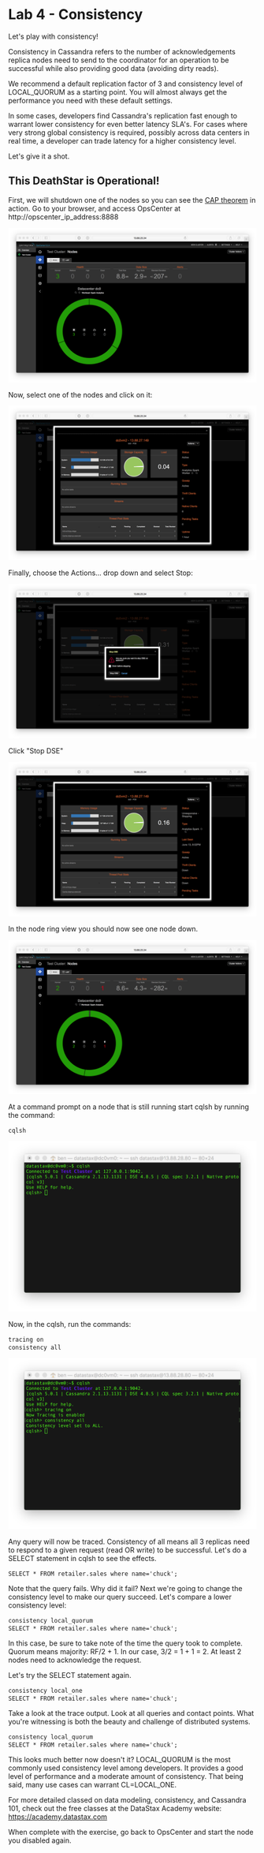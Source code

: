 # Lab 4 - Consistency

Let's play with consistency!

Consistency in Cassandra refers to the number of acknowledgements replica nodes need to send to the coordinator for an operation to be successful while also providing good data (avoiding dirty reads).

We recommend a default replication factor of 3 and consistency level of LOCAL_QUORUM as a starting point. You will almost always get the performance you need with these default settings.

In some cases, developers find Cassandra's replication fast enough to warrant lower consistency for even better latency SLA's. For cases where very strong global consistency is required, possibly across data centers in real time, a developer can trade latency for a higher consistency level.

Let's give it a shot.

## This DeathStar is Operational!

First, we will shutdown one of the nodes so you can see the [CAP theorem](https://en.wikipedia.org/wiki/CAP_theorem) in action. Go to your browser, and access OpsCenter at http://opscenter_ip_address:8888

![](./img/lab4-2ring.png)

Now, select one of the nodes and click on it:

![](./img/lab4-3nodeview.png)

Finally, choose the Actions... drop down and select Stop:

![](./img/lab4-4stopnode.png)

Click "Stop DSE"

![](./img/lab4-5stopping.png)

In the node ring view you should now see one node down.

![](./img/lab4-6nodedown.png)

At a command prompt on a node that is still running start cqlsh by running the command:

```
cqlsh
```

![](./img/lab4-7cqlsh.png)

Now, in the cqlsh, run the commands:

```
tracing on
consistency all
```

![](./img/lab4-8tracingall.png)

Any query will now be traced. Consistency of all means all 3 replicas need to respond to a given request (read OR write) to be successful. Let's do a SELECT statement in cqlsh to see the effects.

```
SELECT * FROM retailer.sales where name='chuck';
```

Note that the query fails.  Why did it fail?  Next we're going to change the consistency level to make our query succeed.  Let's compare a lower consistency level: 

```
consistency local_quorum
SELECT * FROM retailer.sales where name='chuck';
```

In this case, be sure to take note of the time the query took to complete.  Quorum means majority: RF/2 + 1. In our case, 3/2 = 1 + 1 = 2. At least 2 nodes need to acknowledge the request.

Let's try the SELECT statement again.

```
consistency local_one
SELECT * FROM retailer.sales where name='chuck';
```

Take a look at the trace output. Look at all queries and contact points. What you're witnessing is both the beauty and challenge of distributed systems.

```
consistency local_quorum
SELECT * FROM retailer.sales where name='chuck';
```

This looks much better now doesn't it? LOCAL_QUORUM is the most commonly used consistency level among developers. It provides a good level of performance and a moderate amount of consistency. That being said, many use cases can warrant CL=LOCAL_ONE.

For more detailed classed on data modeling, consistency, and Cassandra 101, check out the free classes at the DataStax Academy website: https://academy.datastax.com

When complete with the exercise, go back to OpsCenter and start the node you disabled again.


